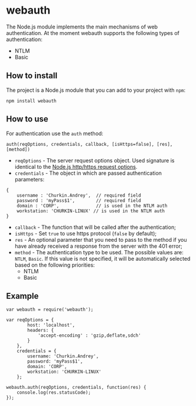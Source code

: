 # webauth

The Node.js module implements the main mechanisms of web authentication.
At the moment webauth supports the following types of authentication:
  * NTLM
  * Basic

## How to install

The project is a Node.js module that you can add to your project with `npm`:

  `npm install webauth`

## How to use

For authentication use the `auth` method:

`auth(reqOptions, credentials, callback, [isHttps=false], [res], [method])`

  * `reqOptions` - The server request options object. Used signature is identical to the [Node.js http/https request options](http://nodejs.org/api/http.html#http_http_request_options_callback).
  * `credentials` - The object in which are passed authentication parameters:

  ````
  {
      username : 'Churkin.Andrey',  // required field 
      password : 'myPass$1',        // required field
      domain : 'CORP',              // is used in the NTLM auth
      workstation: 'CHURKIN-LINUX' // is used in the NTLM auth
  }
  ````

  * `callback` - The function that will be called after the authentication;
  * `isHttps` - Set `true` to use https protocol (`false` by default);
  * `res` - An optional parameter that you need to pass to the method if you have already received a response from the server with the 401 error;
  * `method` - The authentication type to be used. The possible values are: `NTLM`, `Basic`. If this value is not specified, it will be automatically selected based on the following priorities:
      * NTLM
      * Basic

## Example

````
var webauth = require('webauth');

var reqOptions = {
		host: 'localhost',
		headers: {
			'accept-encoding' : 'gzip,deflate,sdch'
		}
	},
	credentials = {
		username: 'Churkin.Andrey',
		password: 'myPass$1',
		domain: 'CORP',
		workstation: 'CHURKIN-LINUX'
	};

webauth.auth(reqOptions, credentials, function(res) {
	console.log(res.statusCode);
});
````

